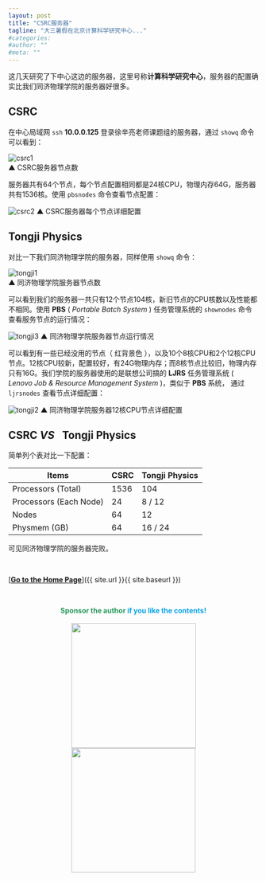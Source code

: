 ```yaml
---
layout: post
title: "CSRC服务器"
tagline: "大三暑假在北京计算科学研究中心..."
#categories: 
#author: ""
#meta: ""
---
```

这几天研究了下中心这边的服务器，这里号称**计算科学研究中心**，服务器的配置确实比我们同济物理学院的服务器好很多。

## **CSRC**

在中心局域网 `ssh` **10.0.0.125** 登录徐辛亮老师课题组的服务器，通过 `showq` 命令可以看到：

![csrc1](https://raw.githubusercontent.com/wwang721/Pictures/master/Jekyll/csrc.png "CSRC Server")<br>
▲ CSRC服务器节点数

服务器共有64个节点，每个节点配置相同都是24核CPU，物理内存64G，服务器共有1536核。使用 `pbsnodes` 命令查看节点配置：

![csrc2](https://raw.githubusercontent.com/wwang721/Pictures/master/Jekyll/csrc2.png "CSRC Server")
▲ CSRC服务器每个节点详细配置

## **Tongji Physics**

对比一下我们同济物理学院的服务器，同样使用 `showq` 命令：

![tongji1](https://raw.githubusercontent.com/wwang721/Pictures/master/Jekyll/tongji.png "Tongji Server")<br>
▲ 同济物理学院服务器节点数

可以看到我们的服务器一共只有12个节点104核，新旧节点的CPU核数以及性能都不相同。使用 **PBS** ( *Portable Batch System* ) 任务管理系统的 `shownodes` 命令查看服务节点的运行情况：

![tongji3](https://raw.githubusercontent.com/wwang721/Pictures/master/Jekyll/tongji3.png "Tongji Server")
▲ 同济物理学院服务器节点运行情况

可以看到有一些已经没用的节点（ 红背景色 ），以及10个8核CPU和2个12核CPU节点。12核CPU较新，配置较好，有24G物理内存；而8核节点比较旧，物理内存只有16G。我们学院的服务器使用的是联想公司搞的 **LJRS** 任务管理系统 ( *Lenovo Job & Resource Management System* )，类似于 **PBS** 系统， 通过 `ljrsnodes`  查看节点详细配置：

![tongji2](https://raw.githubusercontent.com/wwang721/Pictures/master/Jekyll/tongji2.png "Tongji Server")
▲ 同济物理学院服务器12核CPU节点详细配置

## **CSRC *VS* &ensp;Tongji Physics**

简单列个表对比一下配置：

Items|CSRC|Tongji Physics
---|---|---
Processors (Total)|1536|104
Processors (Each Node)|24|8 / 12
Nodes|64|12
Physmem (GB)|64|16 / 24

可见同济物理学院的服务器完败。

&ensp;

[<b><u>Go to the Home Page</u></b>]({{ site.url }}{{ site.baseurl }})

&ensp;

<center class="half">
<font color="#26975b"><b>Sponsor the author </b></font><font color="#08a2e4"><b>if you like the contents!</b></font><br/><br/>
</center>

<center class="half">
    <img src="https://nono721-1300921342.cos.ap-shanghai.myqcloud.com/WechatPay.png" width="251" style="margin-right:10px;margin-left:10px"/><img src="https://nono721-1300921342.cos.ap-shanghai.myqcloud.com/AliPay.png" width="250" style="margin-right:10px;margin-left:10px"/>
</center>

&ensp;